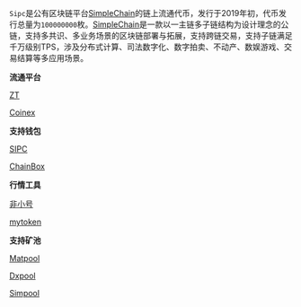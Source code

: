 
`Sipc`是公有区块链平台[SimpleChain](https://www.simplechain.com/)的链上流通代币，发行于2019年初，代币发行总量为`100000000`枚。[SimpleChain](https://www.simplechain.com/)是一款以一主链多子链结构为设计理念的公链，支持多共识、多业务场景的区块链部署与拓展，支持跨链交易，支持子链满足千万级别TPS，涉及分布式计算、司法数字化、数字拍卖、不动产、数娱游戏、交易结算等多应用场景。

**流通平台**

[ZT](https://www.ztb.com/exchange?coin=SIPC_CNT)

[Coinex](https://www.coinex.co/exchange?currency=usdt&dest=simple)

**支持钱包**

[SIPC](https://simplechainfans.github.io/sipc-docs/docs/docs_40)

[ChainBox](https://simplechainfans.github.io/sipc-docs/docs/docs_42)

**行情工具**

[非小号](https://www.feixiaohao.com/currencies/simplechain/)

[mytoken](https://www.mytokencap.com/currency/sipc/821713744)

**支持矿池**

[Matpool](https://matpool.io)

[Dxpool](https://www.dxpool.com/login)

[Simpool](https://simpool.sipc.vip)